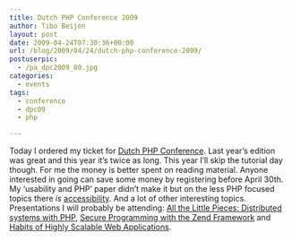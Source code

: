 ```yaml
---
title: Dutch PHP Conference 2009
author: Tibo Beijen
layout: post
date: 2009-04-24T07:30:36+00:00
url: /blog/2009/04/24/dutch-php-conference-2009/
postuserpic:
  - /pa_dpc2009_80.jpg
categories:
  - events
tags:
  - conference
  - dpc09
  - php

---
```

Today I ordered my ticket for [Dutch PHP Conference][1]. Last year&#8217;s edition was great and this year it&#8217;s twice as long. This year I&#8217;ll skip the tutorial day though. For me the money is better spent on reading material. Anyone interested in going can save some money by registering before April 30th. My &#8216;usability and PHP&#8217; paper didn&#8217;t make it but on the less PHP focused topics there _is_ [accessibility][2]. And a lot of other interesting topics. Presentations I will probably be attending: [All the Little Pieces: Distributed systems with PHP][3], [Secure Programming with the Zend Framework][4] and [Habits of Highly Scalable Web Applications][5].

 [1]: http://www.phpconference.nl/
 [2]: http://www.phpconference.nl/schedule/talks#DPC0928
 [3]: http://www.phpconference.nl/schedule/talks#DPC0916
 [4]: http://www.phpconference.nl/schedule/talks#DPC0925
 [5]: http://www.phpconference.nl/schedule/talks#DPC0919